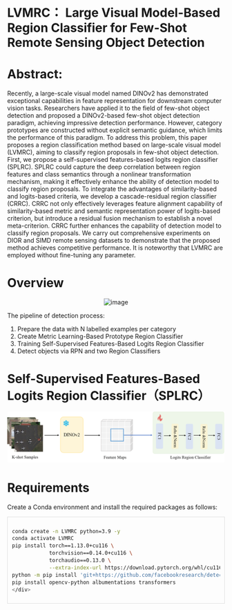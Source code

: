 # LVMRC： Large Visual Model-Based Region Classifier for Few-Shot Remote Sensing Object Detection
# Abstract:
  Recently, a large-scale visual model named DINOv2 has demonstrated exceptional capabilities in feature representation for downstream computer vision tasks. Researchers have applied it to the field of few-shot object detection and proposed a DINOv2-based few-shot object detection paradigm, achieving impressive detection performance. However, category prototypes are constructed without explicit semantic guidance, which limits the performance of this paradigm. To address this problem, this paper proposes a region classification method based on large-scale visual model (LVMRC), aiming to classify region proposals in few-shot object detection. First, we propose a self-supervised features-based logits region classifier (SPLRC). SPLRC could capture the deep correlation between region features and class semantics through a nonlinear transformation mechanism, making it effectively enhance the ability of detection model to classify region proposals. To integrate the advantages of similarity-based and logits-based criteria, we develop a cascade-residual region classifier (CRRC). CRRC not only effectively leverages feature alignment capability of similarity-based metric and semantic representation power of logits-based criterion, but introduce a residual fusion mechanism to establish a novel meta-criterion. CRRC further enhances the capability of detection model to classify region proposals. We carry out comprehensive experiments on DIOR and SIMD remote sensing datasets to demonstrate that the proposed method achieves competitive performance. It is noteworthy that LVMRC are employed without fine-tuning any parameter.
# Overview
<p align="center">
  <img width="700" height="700" alt="image" src="https://github.com/user-attachments/assets/14b97009-3dce-4c39-9677-8da2604571ae" />
</p>
The pipeline of detection process:

1. Prepare the data with N labelled examples per category
2. Create Metric Learning-Based Prototype Region Classifier
3. Training Self-Supervised Features-Based Logits Region Classifier
4. Detect objects via RPN and two Region Classifiers 
# Self-Supervised Features-Based Logits Region Classifier（SPLRC）
<p align="center">
  <img src="https://github.com/userzhi/LVMRC/blob/main/images/logits.png?raw=true" width="600" />
</p>

# Requirements

Create a Conda environment and install the required packages as follows:

<div style="max-height: 400px; overflow: auto; border: 1px solid #ddd; padding: 10px;">

```bash
conda create -n LVMRC python=3.9 -y
conda activate LVMRC
pip install torch==1.13.0+cu116 \
            torchvision==0.14.0+cu116 \
            torchaudio==0.13.0 \
            --extra-index-url https://download.pytorch.org/whl/cu116
python -m pip install 'git+https://github.com/facebookresearch/detectron2.git'
pip install opencv-python albumentations transformers
</div>
